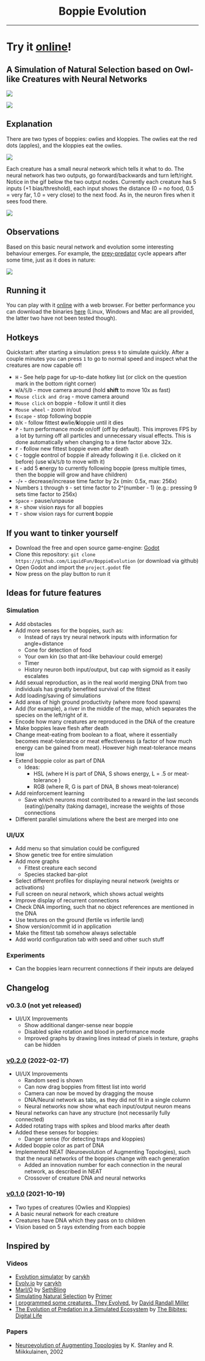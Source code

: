 <h1 align="center">Boppie Evolution</h1>

---

# Try it [online](https://boppie-evolution.brutenis.net)! 

## A Simulation of Natural Selection based on Owl-like Creatures with Neural Networks

![](./Media/Simulation1.gif)


![](./Media/Simulation2.gif)

## Explanation

There are two types of boppies: owlies and kloppies. The owlies eat the red dots (apples), and the kloppies eat the owlies. 

![](./Media/FoodChain.png)

Each creature has a small neural network which tells it what to do. The neural network has two outputs, go forward/backwards and turn left/right. Notice in the gif below the two output nodes.
Currently each creature has 5 inputs (+1 bias/threshold), each input shows the distance (0 = no food, 0.5 = very far, 1.0 = very close) to the next food. As in, the neuron fires when it sees
food there.

![](./Media/Simulation3.gif)

## Observations

Based on this basic neural network and evolution some interesting behaviour emerges. For example, the
[prey-predator](https://en.wikipedia.org/wiki/Lotka%E2%80%93Volterra_equations) cycle appears after some time, just as it does in nature:

![](./Media/PreyPredatorCycle.png)

## Running it

You can play with it [online](https://boppie-evolution.brutenis.net) with a web browser.
For better performance you can download the binaries [here](https://github.com/LiquidFun/BoppieEvolution/releases/latest) (Linux, Windows and Mac are all provided, the latter two have not been tested though).

## Hotkeys

Quickstart: after starting a simulation: press `9` to simulate quickly. After a couple minutes you can press `1` to go to normal speed and inspect what the creatures are now capable of!

* `H` - See help page for up-to-date hotkey list (or click on the question mark in the bottom right corner)
* `W`/`A`/`S`/`D` - move camera around (hold **shift** to move 10x as fast)
* `Mouse click and drag` - move camera around
* `Mouse click` on boppie - follow it until it dies
* `Mouse wheel` - zoom in/out
* `Escape` - stop following boppie
* `O`/`K` - follow fittest **o**wlie/**k**loppie until it dies
* `P` - turn performance mode on/off (off by default). This improves FPS by a lot by turning off all particles and unnecessary visual effects. This is done automatically when changing to a time factor above 32x.
* `F` - **f**ollow new fittest boppie even after death
* `C` - toggle **c**ontrol of boppie if already following it (i.e. clicked on it before) (use `W`/`A`/`S`/`D` to move with it)
* `E` - add 5 **e**nergy to currently following boppie (press multiple times, then the boppie will grow and have children)
* `-`/`+` - decrease/increase time factor by 2x (min: 0.5x, max: 256x)
* Numbers `1` through `9` - set time factor to 2^(number - 1)  (e.g.: pressing 9 sets time factor to 256x)
* `Space` - pause/unpause
* `R` - show vision **r**ays for all boppies
* `T` - show vision rays for curren**t** boppie

## If you want to tinker yourself

* Download the free and open source game-engine: [Godot](https://godotengine.org/)
* Clone this repository: `git clone https://github.com/LiquidFun/BoppieEvolution` (or download via github)
* Open Godot and import the `project.godot` file
* Now press on the play button to run it 

## Ideas for future features

### Simulation

* Add obstacles
* Add more senses for the boppies, such as:
    * Instead of rays try neural network inputs with information for angle+distance
    * Cone for detection of food
    * Your own kin (so that ant-like behaviour could emerge)
    * Timer
    * History neuron both input/output, but cap with sigmoid as it easily escalates
* Add sexual reproduction, as in the real world merging DNA from two individuals has greatly benefited survival of the fittest
* Add loading/saving of simulations
* Add areas of high ground productivity (where more food spawns)
* Add (for example), a river in the middle of the map, which separates the species on the left/right of it. 
* Encode how many creatures are reproduced in the DNA of the creature
* Make boppies leave flesh after death
* Change meat-eating from boolean to a float, where it essentially becomes meat-tolerance or meat effectiveness (a factor of how much energy can be gained from meat). However high meat-tolerance means low 
* Extend boppie color as part of DNA 
    * Ideas: 
        * HSL (where H is part of DNA, S shows energy, L = .5 or meat-tolerance )
        * RGB (where R, G is part of DNA, B shows meat-tolerance)
* Add reinforcement learning
    * Save which neurons most contributed to a reward in the last seconds (eating)/penalty (taking damage), increase the weights of those connections
* Different parallel simulations where the best are merged into one

### UI/UX
* Add menu so that simulation could be configured
* Show genetic tree for entire simulation
* Add more graphs 
    * Fittest creature each second
    * Species stacked bar-plot
* Select different profiles for displaying neural network (weights or activations)
* Full screen on neural network, which shows actual weights
* Improve display of recurrent connections
* Check DNA importing, such that no object references are mentioned in the DNA
* Use textures on the ground (fertile vs infertile land)
* Show version/commit id in application
* Make the fittest tab somehow always selectable
* Add world configuration tab with seed and other such stuff

### Experiments

* Can the boppies learn recurrent connections if their inputs are delayed


## Changelog

### v0.3.0 (not yet released)

* UI/UX Improvements
    * Show additional danger-sense near boppie
    * Disabled spike rotation and blood in performance mode
    * Improved graphs by drawing lines instead of pixels in texture, graphs can be hidden

### [v0.2.0](https://github.com/LiquidFun/BoppieEvolution/releases/tag/0.2.0) (2022-02-17)

* UI/UX Improvements
    * Random seed is shown 
    * Can now drag boppies from fittest list into world
    * Camera can now be moved by dragging the mouse
    * DNA/Neural network as tabs, as they did not fit in a single column
    * Neural networks now show what each input/output neuron means
* Neural networks can have any structure (not necessarily fully connected)
* Added rotating traps with spikes and blood marks after death
* Added these senses for boppies:
    * Danger sense (for detecting traps and kloppies)
* Added boppie color as part of DNA 
* Implemented NEAT (Neuroevolution of Augmenting Topologies), such that the neural networks of the boppies change with each generation
    * Added an innovation number for each connection in the neural network, as described in NEAT
    * Crossover of creature DNA and neural networks


### [v0.1.0](https://github.com/LiquidFun/BoppieEvolution/releases/tag/0.1.0) (2021-10-19)

* Two types of creatures (Owlies and Kloppies)
* A basic neural network for each creature
* Creatures have DNA which they pass on to children
* Vision based on 5 rays extending from each boppie

## Inspired by

### Videos

* [Evolution simulator](https://www.youtube.com/watch?v=GOFws_hhZs8) by [carykh](https://www.youtube.com/channel/UC9z7EZAbkphEMg0SP7rw44A)
* [Evolv.io](https://www.youtube.com/watch?v=C9tWr1WUTuI) by [carykh](https://www.youtube.com/channel/UC9z7EZAbkphEMg0SP7rw44A)
* [MarI/O](https://www.youtube.com/watch?v=qv6UVOQ0F44) by [SethBling](https://www.youtube.com/channel/UC8aG3LDTDwNR1UQhSn9uVrw)
* [Simulating Natural Selection](https://www.youtube.com/watch?v=0ZGbIKd0XrM) by [Primer](https://www.youtube.com/channel/UCKzJFdi57J53Vr_BkTfN3uQ)
* [I programmed some creatures. They Evolved.](https://www.youtube.com/watch?v=N3tRFayqVtk) by [David Randall Miller](https://www.youtube.com/user/davidrandallmiller)
* [The Evolution of Predation in a Simulated Ecosystem](https://www.youtube.com/watch?v=rPkMoFJNcLA) by [The Bibites: Digital Life](https://www.youtube.com/c/TheBibitesDigitalLife)

### Papers

* [Neuroevolution of Augmenting Topologies](http://nn.cs.utexas.edu/downloads/papers/stanley.ec02.pdf) by K. Stanley and R. Miikkulainen, 2002
